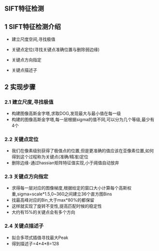 ## SIFT特征检测

## 1 SIFT特征检测介绍

- 建立尺度空间,寻找极值
- 关键点定位(寻找关键点准确位置与删除弱边缘)

- 关键点方向指定
- 关键点描述子

## 2 实现步骤 

### 2.1 建立尺度,寻找极值

- 构建图像高斯金字塔,求取DOG,发现最大与最小值在每一级
- 构建的图像高斯金字塔,每一层根据sigma的值不同,可以分为几个等级,最少有4个

### 2.2 关键点定位 

- 我们在像素级别获得了极值点的位置,但是更准确的值应该在亚像素位置,如何得到这个过程称为关键点(准确/精准)定位
- 删除边缘-通过hassian矩阵特征值实现,小于阈值自动放弃

### 2.3 关键点方向指定

- 求得每一层对应的图像梯度,根据给定的窗口大小计算每个高斯权重,sigma=scale*1.5,0~360之间建立36个直方图Bins
- 找最高峰对应的Bin,大于max*80%的都保留
- 这样就实现了旋转不变性,提高匹配时候的稳定性
- 大约有15%的关键点会有多个方向

### 2.4 关键点描述子

- 拟合多项式插值寻找最大Peak
- 得到描述子=4\*4\*8=128







